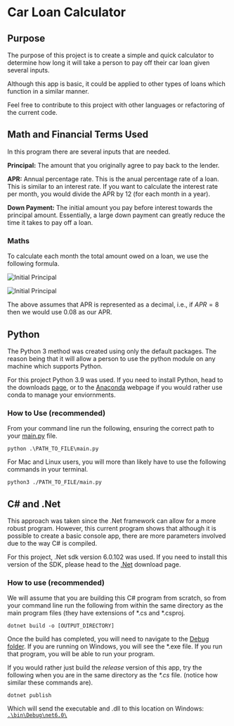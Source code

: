 # Car Loan Calculator

## Purpose

The purpose of this project is to create a simple and quick calculator to determine how long it will take a person to pay off their car loan given several inputs.

Although this app is basic, it could be applied to other types of loans which function in a similar manner.

Feel free to contribute to this project with other languages or refactoring of the current code.

## Math and Financial Terms Used

In this program there are several inputs that are needed.

**Principal:** The amount that you originally agree to pay back to the lender.

**APR:** Annual percentage rate. This is the anual percentage rate of a loan. This is similar to an interest rate. If you want to calculate the interest rate per month, you would divide the APR by 12 (for each month in a year).

**Down Payment:** The initial amount you pay before interest towards the principal amount. Essentially, a large down payment can greatly reduce the time it takes to pay off a loan.

### Maths

To calculate each month the total amount owed on a loan, we use the following formula.

![Initial Principal](https://render.githubusercontent.com/render/math?math=P_0=principal-downPayment)

![Initial Principal](https://render.githubusercontent.com/render/math?math=P_n=(P_{n-1}-montlyPayment)\times\left(\frac{APR}{12}+1\right))

The above assumes that APR is represented as a decimal, i.e., if $APR=8%$ then we would use $0.08$ as our APR.

## Python

The Python 3 method was created using only the default packages. The reason being that it will allow a person to use the python module on any machine which supports Python.

For this project Python 3.9 was used. If you need to install Python, head to the downloads [page](https://www.python.org/downloads/), or to the [Anaconda](https://www.anaconda.com/products/individual) webpage if you would rather use conda to manage your enviornments.

### How to Use (recommended)

From your command line run the following, ensuring the correct path to your [main.py](./Python/main.py) file.

```python:
python .\PATH_TO_FILE\main.py
```

For Mac and Linux users, you will more than likely have to use the following commands in your terminal.

```python:
python3 ./PATH_TO_FILE/main.py
```

## C# and .Net

This approach was taken since the .Net framework can allow for a more robust program. However, this current program shows that although it is possible to create a basic console app, there are more parameters involved due to the way C# is compiled.

For this project, .Net sdk version 6.0.102 was used. If you need to install this version of the SDK, please head to the [.Net](https://dotnet.microsoft.com/en-us/download/dotnet/6.0) download page.

### How to use (recommended)

We will assume that you are building this C# program from scratch, so from your command line run the following from within the same directory as the main program files (they have extensions of \*.cs and \*.csproj.

```bat:
dotnet build -o [OUTPUT_DIRECTORY]
```

Once the build has completed, you will need to navigate to the [Debug folder](./Csharp/bin/Build/). If you are running on Windows, you will see the \*.exe file. If you run that program, you will be able to run your program.

If you would rather just build the _release_ version of this app, try the following when you are in the same directory as the _*.cs_ file. (notice how similar these commands are).

```bat:
dotnet publish
```

Which will send the executable and .dll to this location on Windows: [`.\bin\Debug\net6.0\`](./Csharp/bin/Debug/net6.0/)
